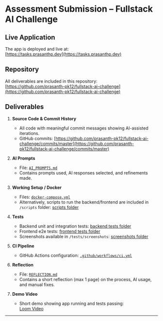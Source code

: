# Assessment Submission – Fullstack AI Challenge

## Live Application
The app is deployed and live at:  
[https://tasks.prasanthp.dev](https://tasks.prasanthp.dev)

## Repository
All deliverables are included in this repository:  
[https://github.com/prasanth-pk12/fullstack-ai-challenge](https://github.com/prasanth-pk12/fullstack-ai-challenge)

## Deliverables

1. **Source Code & Commit History**  
   - All code with meaningful commit messages showing AI-assisted iterations.  
   - GitHub commits: [https://github.com/prasanth-pk12/fullstack-ai-challenge/commits/master](https://github.com/prasanth-pk12/fullstack-ai-challenge/commits/master)

2. **AI Prompts**  
   - File: [`AI_PROMPTS.md`](https://github.com/prasanth-pk12/fullstack-ai-challenge/blob/master/AI_PROMPTS.md)  
   - Contains prompts used, AI responses selected, and refinements made.

3. **Working Setup / Docker**  
   - Files: [`docker-compose.yml`](https://github.com/prasanth-pk12/fullstack-ai-challenge/blob/master/docker-compose.yml)  
   - Alternatively, scripts to run the backend/frontend are included in `/scripts` folder: [scripts folder](https://github.com/prasanth-pk12/fullstack-ai-challenge/tree/master/scripts)

4. **Tests**  
   - Backend unit and integration tests: [backend tests folder](https://github.com/prasanth-pk12/fullstack-ai-challenge/tree/master/backend/tests)  
   - Frontend e2e tests: [frontend tests folder](https://github.com/prasanth-pk12/fullstack-ai-challenge/tree/master/frontend/cypress/videos)  
   - Screenshots available in `/tests/screenshots`: [screenshots folder](https://github.com/prasanth-pk12/fullstack-ai-challenge/tree/master/tests/screenshots)

5. **CI Pipeline**  
   - GitHub Actions configuration: [`.github/workflows/ci.yml`](https://github.com/prasanth-pk12/fullstack-ai-challenge/blob/master/.github/workflows/ci.yml)

6. **Reflection**  
   - File: [`REFLECTION.md`](https://github.com/prasanth-pk12/fullstack-ai-challenge/blob/master/REFLECTION.md)  
   - Contains a short reflection (max 1 page) on the process, AI usage, and manual fixes.

7. **Demo Video**  
   - Short demo showing app running and tests passing:  
   [Loom Video](https://www.loom.com/share/413d25586cf846f79830ae793702705a?sid=1c938db7-336d-45e7-bc9b-b1166c42f4e2)

---
